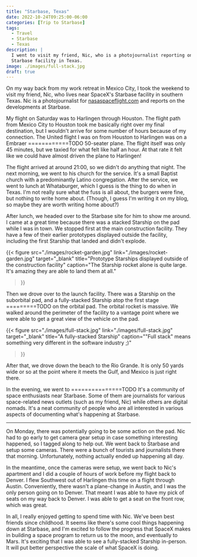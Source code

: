 ```yaml
---
title: "Starbase, Texas"
date: 2022-10-24T09:25:00-06:00
categories: [Trip to Starbase]
tags:
  - Travel
  - Starbase
  - Texas
description: |
  I went to visit my friend, Nic, who is a photojournalist reporting on SpaceX's
  Starbase facility in Texas.
image: ./images/full-stack.jpg
draft: true
---
```


On my way back from my work retreat in Mexico City, I took the weekend to visit
my friend, Nic, who lives near SpaceX's Starbase facility in southern Texas. Nic
is a photojournalist for [nasaspaceflight.com](https://nasaspaceflight.com) and
reports on the developments at Starbase.

My flight on Saturday was to Harlingen through Houston. The flight path from
Mexico City to Houston took me basically right over my final destination, but I
wouldn't arrive for some number of hours because of my connection. The United
flight I was on from Houston to Harlingen was on a Embraer ============TODO
50-seater plane. The flight itself was only 45 minutes, but we taxied for what
felt like half an hour. At that rate it felt like we could have almost driven
the plane to Harlingen!

The flight arrived at around 21:00, so we didn't do anything that night. The
next morning, we went to his church for the service. It's a small Baptist church
with a predominantly Latino congregation. After the service, we went to lunch at
Whataburger, which I guess is the thing to do when in Texas. I'm not really sure
what the fuss is all about, the burgers were fine, but nothing to write home
about. (Though, I guess I'm writing it on my blog, so maybe they are worth
writing home about?)

After lunch, we headed over to the Starbase site for him to show me around. I
came at a great time because there was a stacked Starship on the pad while I was
in town. We stopped first at the main construction facility. They have a few of
their earlier prototypes displayed outside the facility, including the first
Starship that landed and didn't explode.

{{< figure
      src="./images/rocket-garden.jpg"
      link="./images/rocket-garden.jpg"
      target="_blank"
      title="Prototype Starships displayed outside of the construction facility"
      caption="The Starship rocket alone is quite large. It's amazing they are able to land them at all."
>}}

Then we drove over to the launch facility. There was a Starship on the
suborbital pad, and a fully-stacked Starship atop the first stage =========TODO
on the orbital pad. The orbital rocket is massive. We walked around the
perimeter of the facility to a vantage point where we were able to get a great
view of the vehicle on the pad.

{{< figure
      src="./images/full-stack.jpg"
      link="./images/full-stack.jpg"
      target="_blank"
      title="A fully-stacked Starship"
      caption="\"Full stack\" means something very different in the software industry ;)"
>}}

After that, we drove down the beach to the Rio Grande. It is only 50 yards wide
or so at the point where it meets the Gulf, and Mexico is just right there.

In the evening, we went to ===============TODO
It's a community of space enthusiasts near Starbase. Some of them are
journalists for various space-related news outlets (such as my friend, Nic)
while others are digital nomads. It's a neat community of people who are all
interested in various aspects of documenting what's happening at Starbase.

------

On Monday, there was potentially going to be some action on the pad. Nic had to
go early to get camera gear setup in case something interesting happened, so I
tagged along to help out. We went back to Starbase and setup some cameras. There
were a bunch of tourists and journalists there that morning. Unfortunately,
nothing actually ended up happening all day.

In the meantime, once the cameras were setup, we went back to Nic's apartment
and I did a couple of hours of work before my flight back to Denver. I flew
Southwest out of Harlingen this time on a flight through Austin. Conveniently,
there wasn't a plane-change in Austin, and I was the only person going on to
Denver. That meant I was able to have my pick of seats on my way back to Denver.
I was able to get a seat on the front row, which was great.

In all, I really enjoyed getting to spend time with Nic. We've been best friends
since childhood. It seems like there's some cool things happening down at
Starbase, and I'm excited to follow the progress that SpaceX makes in building a
space program to return us to the moon, and eventually to Mars. It's exciting
that I was able to see a fully-stacked Starship in-person. It will put better
perspective the scale of what SpaceX is doing.
